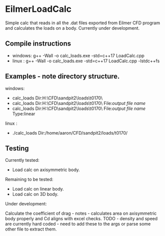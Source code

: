 # EilmerLoadCalc

Simple calc that reads in all the .dat files exported from Eilmer CFD program and calculates the loads on a body.
Currently under development.



## Compile instructions
* windows: g++ -Wall -o calc_loads.exe -std=c++17 LoadCalc.cpp
* linux  : g++ -Wall -o calc_loads.exe -std=c++17 LoadCalc.cpp -lstdc++fs
 
## Examples - note directory structure.

windows: 
* calc_loads Dir:H:\CFD\sandpit2\loads\t0170\
* calc_loads Dir:H:\CFD\sandpit2\loads\t0170\ File:_output file name_
* calc_loads Dir:H:\CFD\sandpit2\loads\t0170\ File:_output file name_ Type:linear
          
linux  :
* ./calc_loads Dir:/home/aaron/CFD/sandpit2/loads/t0170/

## Testing
Currently tested:
* Load calc on axisymmetric body.  

Remaining to be tested:
* Load calc on linear body.
* Load calc on 3D body.

Under development:

Calculate the coefficient of drag - notes - calculates area on axisymmetric body properly and Cd aligns with excel checks.
TODO - density and speed are currently hard coded - need to add these to the args or parse some other file to extract them.
      
      





